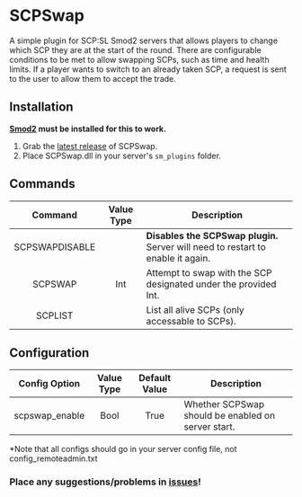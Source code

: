 # SCPSwap
A simple plugin for SCP:SL Smod2 servers that allows players to change which SCP they are at the start of the round. There are configurable conditions to be met to allow swapping SCPs, such as time and health limits. If a player wants to switch to an already taken SCP, a request is sent to the user to allow them to accept the trade.

## Installation
**[Smod2](https://github.com/Grover-c13/Smod2) must be installed for this to work.**

1. Grab the [latest release](https://github.com/NeonWizard/SCP-SCPSwap/releases/latest) of SCPSwap.
2. Place SCPSwap.dll in your server's `sm_plugins` folder.

## Commands
Command | Value Type | Description
:---: | :---: | ---
SCPSWAPDISABLE | | **Disables the SCPSwap plugin.** Server will need to restart to enable it again.
SCPSWAP | Int | Attempt to swap with the SCP designated under the provided Int.
SCPLIST | | List all alive SCPs (only accessable to SCPs).

## Configuration
Config Option | Value Type | Default Value | Description
:---: | :---: | :---: | ---
scpswap_enable | Bool | True | Whether SCPSwap should be enabled on server start.

*Note that all configs should go in your server config file, not config_remoteadmin.txt

### Place any suggestions/problems in [issues](https://github.com/NeonWizard/SCP-SCPSwap/issues)!
